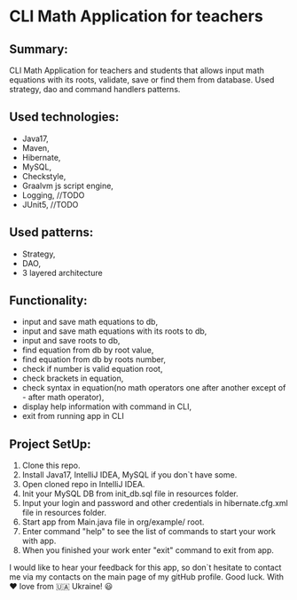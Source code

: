# CLI Math Application for teachers

## Summary:
CLI Math Application for teachers and students that allows
input math equations with its roots, validate, save 
or find them from database. Used strategy, dao
and command handlers patterns.

## Used technologies:
- Java17,
- Maven,
- Hibernate,
- MySQL,
- Checkstyle,
- Graalvm js script engine,
- Logging, //TODO
- JUnit5, //TODO

## Used patterns:
- Strategy, 
- DAO,
- 3 layered architecture

## Functionality:
- input and save math equations to db,
- input and save math equations with its roots to db,
- input and save roots to db,
- find equation from db by root value,
- find equation from db by roots number,
- check if number is valid equation root,
- check brackets in equation,
- check syntax in equation(no math operators
one after another except of - after math operator),
- display help information with command in CLI,
- exit from running app in CLI

## Project SetUp:
1. Clone this repo.
2. Install Java17, IntelliJ IDEA, MySQL if you don`t have some.
3. Open cloned repo in IntelliJ IDEA.
4. Init your MySQL DB from init_db.sql file in resources folder.
5. Input your login and password and other credentials in hibernate.cfg.xml
file in resources folder.
6. Start app from Main.java file in org/example/ root.
7. Enter command "help" to see the list of commands to start your work with app.
8. When you finished your work enter "exit" command to exit from app.

I would like to hear your feedback for this app, so don`t hesitate to contact me via
my contacts on the main page of my gitHub profile.
Good luck. With :hearts: love from :ukraine: Ukraine! :smiley:
